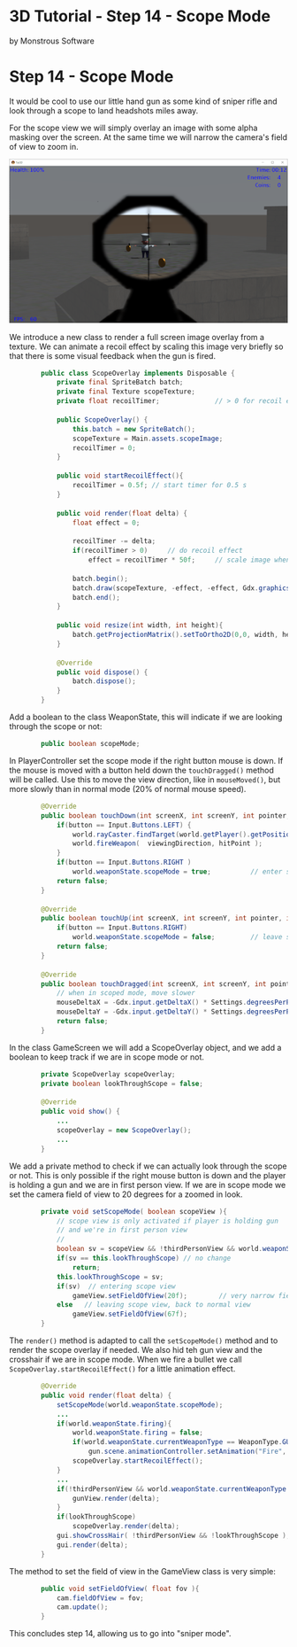 # 3D Tutorial - Step 14 - Scope Mode
by Monstrous Software


# Step 14 - Scope Mode

It would be cool to use our little hand gun as some kind of sniper rifle and look through a scope to land headshots miles away.  

For the scope view we will simply overlay an image with some alpha masking over the screen. At the same time we will narrow the camera's field of view to zoom in.


![scope](/assets/images/scope-view.png)

We introduce a new class to render a full screen image overlay from a texture.  We can animate a recoil effect by scaling this image very briefly so that there is some visual feedback
when the gun is fired.

```java
        public class ScopeOverlay implements Disposable {
            private final SpriteBatch batch;
            private final Texture scopeTexture;
            private float recoilTimer;              // > 0 for recoil effect
        
            public ScopeOverlay() {
                this.batch = new SpriteBatch();
                scopeTexture = Main.assets.scopeImage;
                recoilTimer = 0;
            }
        
            public void startRecoilEffect(){
                recoilTimer = 0.5f; // start timer for 0.5 s
            }
        
            public void render(float delta) {
                float effect = 0;
        
                recoilTimer -= delta;
                if(recoilTimer > 0)     // do recoil effect
                    effect = recoilTimer * 50f;     // scale image when firing
        
                batch.begin();
                batch.draw(scopeTexture, -effect, -effect, Gdx.graphics.getWidth()+2* effect, Gdx.graphics.getHeight()+2* effect);
                batch.end();
            }
        
            public void resize(int width, int height){
                batch.getProjectionMatrix().setToOrtho2D(0,0, width, height);
            }
        
            @Override
            public void dispose() {
                batch.dispose();
            }
        }
```

Add a boolean to the class WeaponState, this will indicate if we are looking through the scope or not:

```java
        public boolean scopeMode;
```

In PlayerController set the scope mode if the right button mouse is down.  If the mouse is moved with a button held down the `touchDragged()` method will be called.
Use this to move the view direction, like in `mouseMoved()`, but more slowly than in normal mode (20% of normal mouse speed).

```java
        @Override
        public boolean touchDown(int screenX, int screenY, int pointer, int button) {
            if(button == Input.Buttons.LEFT) {
                world.rayCaster.findTarget(world.getPlayer().getPosition(), viewingDirection, hitPoint);
                world.fireWeapon(  viewingDirection, hitPoint );
            }
            if(button == Input.Buttons.RIGHT )
                world.weaponState.scopeMode = true;          // enter scope mode with RMB
            return false;
        }
    
        @Override
        public boolean touchUp(int screenX, int screenY, int pointer, int button) {
            if(button == Input.Buttons.RIGHT)
                world.weaponState.scopeMode = false;         // leave scope mode
            return false;
        }
    
        @Override
        public boolean touchDragged(int screenX, int screenY, int pointer) {
            // when in scoped mode, move slower
            mouseDeltaX = -Gdx.input.getDeltaX() * Settings.degreesPerPixel*0.2f;
            mouseDeltaY = -Gdx.input.getDeltaY() * Settings.degreesPerPixel*0.2f;
            return false;
        }
```

In the class GameScreen we will add a ScopeOverlay object, and we add a boolean to keep track if we are in scope mode or not.

```java
        private ScopeOverlay scopeOverlay;
        private boolean lookThroughScope = false;

        @Override
        public void show() {
            ...
            scopeOverlay = new ScopeOverlay();
            ...
        }
```

We add a private method to check if we can actually look through the scope or not. This is only possible if the right mouse button is down and the player is holding a gun and we are in first person view.
If we are in scope mode we set the camera field of view to 20 degrees for a zoomed in look.

```java
        private void setScopeMode( boolean scopeView ){
            // scope view is only activated if player is holding gun
            // and we're in first person view
            //
            boolean sv = scopeView && !thirdPersonView && world.weaponState.currentWeaponType == WeaponType.GUN;
            if(sv == this.lookThroughScope) // no change
                return;
            this.lookThroughScope = sv;
            if(sv)  // entering scope view
                gameView.setFieldOfView(20f);        // very narrow field of view
            else   // leaving scope view, back to normal view
                gameView.setFieldOfView(67f);
        }
```

The `render()` method is adapted to call the `setScopeMode()` method and to render the scope overlay if needed.
We also hid teh gun view and the crosshair if we are in scope mode.
When we fire a bullet we call `ScopeOverlay.startRecoilEffect()` for a little animation effect.

```java
        @Override
        public void render(float delta) {
            setScopeMode(world.weaponState.scopeMode);
            ...
            if(world.weaponState.firing){
                world.weaponState.firing = false;
                if(world.weaponState.currentWeaponType == WeaponType.GUN && !thirdPersonView && !lookThroughScope)
                    gun.scene.animationController.setAnimation("Fire", 1);   // run the fire weapon animation once
                scopeOverlay.startRecoilEffect();
            }
            ...
            if(!thirdPersonView && world.weaponState.currentWeaponType == WeaponType.GUN && !lookThroughScope) {
                gunView.render(delta);
            }
            if(lookThroughScope)
                scopeOverlay.render(delta);
            gui.showCrossHair( !thirdPersonView && !lookThroughScope );
            gui.render(delta);
        }
```

The method to set the field of view in the GameView class is very simple:

```java
        public void setFieldOfView( float fov ){
            cam.fieldOfView = fov;
            cam.update();
        }
```

This concludes step 14, allowing us to go into "sniper mode".